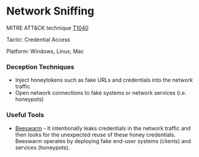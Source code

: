 # Network Sniffing

MITRE ATT&CK technique [T1040](https://attack.mitre.org/wiki/Technique/T1040)

Tactic: Credential Access

Platform: Windows, Linux, Mac

### Deception Techniques
* Inject honeytokens such as fake URLs and credentials into the network traffic
* Open network connections to fake systems or network services (i.e. honeypots)

### Useful Tools
* [Beeswarm](https://github.com/honeynet/beeswarm) - It intentionally leaks credentials in the network traffic and then looks for the unexpected reuse of these honey credentials. Beeswarm operates by deploying fake end-user systems (clients) and services (honeypots).